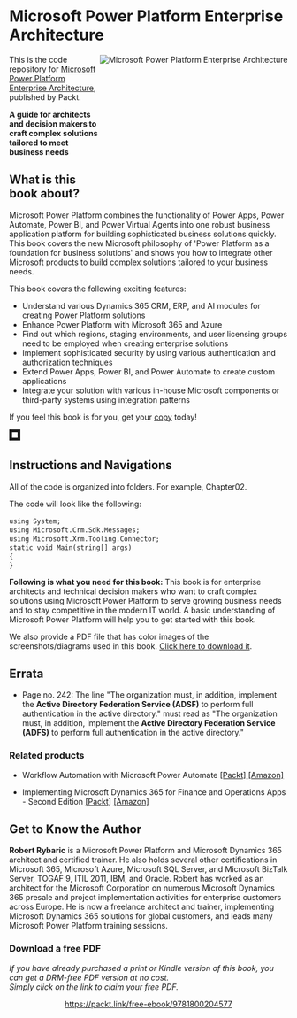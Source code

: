 


# Microsoft Power Platform Enterprise Architecture

<a href="https://www.packtpub.com/business-other/microsoft-power-platform-enterprise-architecture?utm_source=github&utm_medium=repository&utm_campaign=9781800204577"><img src="https://static.packt-cdn.com/products/9781800204577/cover/smaller" alt="Microsoft Power Platform Enterprise Architecture" height="256px" align="right"></a>

This is the code repository for [Microsoft Power Platform Enterprise Architecture](https://www.packtpub.com/business-other/microsoft-power-platform-enterprise-architecture?utm_source=github&utm_medium=repository&utm_campaign=9781800204577), published by Packt.

**A guide for architects and decision makers to craft complex solutions tailored to meet business needs**

## What is this book about?
Microsoft Power Platform combines the functionality of Power Apps, Power Automate, Power BI, and Power Virtual Agents into one robust business application platform for building sophisticated business solutions quickly. This book covers the new Microsoft philosophy of 'Power Platform as a foundation for business solutions' and shows you how to integrate other Microsoft products to build complex solutions tailored to your business needs. 

This book covers the following exciting features:
* Understand various Dynamics 365 CRM, ERP, and AI modules for creating Power Platform solutions
* Enhance Power Platform with Microsoft 365 and Azure
* Find out which regions, staging environments, and user licensing groups need to be employed when creating enterprise solutions
* Implement sophisticated security by using various authentication and authorization techniques
* Extend Power Apps, Power BI, and Power Automate to create custom applications
* Integrate your solution with various in-house Microsoft components or third-party systems using integration patterns

If you feel this book is for you, get your [copy](https://www.amazon.com/dp/1800204574) today!

<a href="https://www.packtpub.com/?utm_source=github&utm_medium=banner&utm_campaign=GitHubBanner"><img src="https://raw.githubusercontent.com/PacktPublishing/GitHub/master/GitHub.png" 
alt="https://www.packtpub.com/" border="5" /></a>

## Instructions and Navigations
All of the code is organized into folders. For example, Chapter02.

The code will look like the following:
```
using System;
using Microsoft.Crm.Sdk.Messages;
using Microsoft.Xrm.Tooling.Connector;
static void Main(string[] args)
{
}
```

**Following is what you need for this book:**
This book is for enterprise architects and technical decision makers who want to craft complex solutions using Microsoft Power Platform to serve growing business needs and to stay competitive in the modern IT world. A basic understanding of Microsoft Power Platform will help you to get started with this book.

We also provide a PDF file that has color images of the screenshots/diagrams used in this book. [Click here to download it](https://static.packt-cdn.com/downloads/9781800204577_ColorImages.pdf).

## Errata

* Page no. 242: The line "The organization must, in addition, implement the **Active Directory Federation Service (ADSF)** to perform full authentication in the active directory." must read as "The organization must, in addition, implement the **Active Directory Federation Service (ADFS)** to perform full authentication in the active directory."

### Related products
* Workflow Automation with Microsoft Power Automate [[Packt]](https://www.packtpub.com/product/workflow-automation-with-microsoft-power-automate/9781839213793?utm_source=github&utm_medium=repository&utm_campaign=9781839213793) [[Amazon]](https://www.amazon.com/dp/1839213795)

* Implementing Microsoft Dynamics 365 for Finance and Operations Apps - Second Edition [[Packt]](https://www.packtpub.com/product/implementing-microsoft-dynamics-365-for-finance-and-operations-apps-second-edition/9781789950847?utm_source=github&utm_medium=repository&utm_campaign=9781789950847) [[Amazon]](https://www.amazon.com/dp/178728333X)


## Get to Know the Author
**Robert Rybaric**
is a Microsoft Power Platform and Microsoft Dynamics 365 architect and certified trainer. He also holds several other certifications in Microsoft 365, Microsoft Azure, Microsoft SQL Server, and Microsoft BizTalk Server, TOGAF 9, ITIL 2011, IBM, and Oracle.
Robert has worked as an architect for the Microsoft Corporation on numerous Microsoft Dynamics 365 presale and project implementation activities for enterprise customers across Europe.
He is now a freelance architect and trainer, implementing Microsoft Dynamics 365 solutions for global customers, and leads many Microsoft Power Platform training sessions.
### Download a free PDF

 <i>If you have already purchased a print or Kindle version of this book, you can get a DRM-free PDF version at no cost.<br>Simply click on the link to claim your free PDF.</i>
<p align="center"> <a href="https://packt.link/free-ebook/9781800204577">https://packt.link/free-ebook/9781800204577 </a> </p>